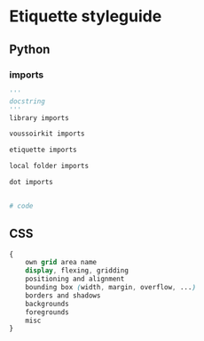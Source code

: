 Etiquette styleguide
====================

## Python

### imports

```Python
'''
docstring
'''
library imports

voussoirkit imports

etiquette imports

local folder imports

dot imports


# code
```

## CSS

```css
{
    own grid area name
    display, flexing, gridding
    positioning and alignment
    bounding box (width, margin, overflow, ...)
    borders and shadows
    backgrounds
    foregrounds
    misc
}
```